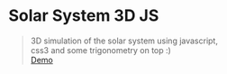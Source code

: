 <h1>Solar System 3D JS</h1>
<blockquote>
3D simulation of the solar system using javascript,<br />
css3 and some trigonometry on top :)<br />
<a href="http://ys-solar-system.herokuapp.com/">Demo</a>
</blockquote>